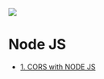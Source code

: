 ![](https://cdn.pixabay.com/photo/2015/04/23/17/41/node-js-736399_1280.png)

# Node JS

- [1. CORS with NODE JS](https://bundy-mundi.github.io/Today-I-Learned/Javascript/Node%20JS/cors)
